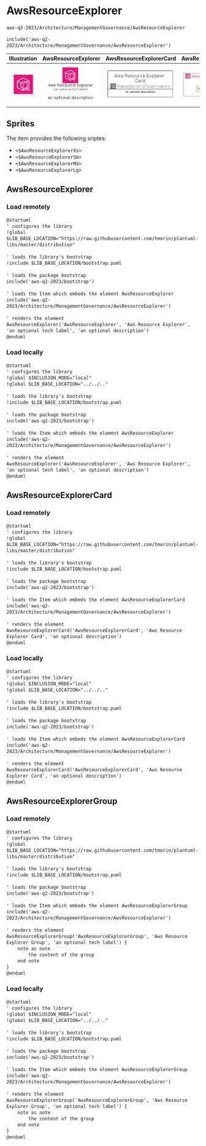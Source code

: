 # AwsResourceExplorer


```text
aws-q2-2023/Architecture/ManagementGovernance/AwsResourceExplorer
```

```text
include('aws-q2-2023/Architecture/ManagementGovernance/AwsResourceExplorer')
```



| Illustration | AwsResourceExplorer | AwsResourceExplorerCard | AwsResourceExplorerGroup |
| :---: | :---: | :---: | :---: |
| ![illustration for Illustration](../../../aws-q2-2023/Architecture/ManagementGovernance/AwsResourceExplorer.png) | ![illustration for AwsResourceExplorer](../../../aws-q2-2023/Architecture/ManagementGovernance/AwsResourceExplorer.Local.png) | ![illustration for AwsResourceExplorerCard](../../../aws-q2-2023/Architecture/ManagementGovernance/AwsResourceExplorerCard.Local.png) | ![illustration for AwsResourceExplorerGroup](../../../aws-q2-2023/Architecture/ManagementGovernance/AwsResourceExplorerGroup.Local.png) |



## Sprites
The item provides the following sriptes:

- `<$AwsResourceExplorerXs>`
- `<$AwsResourceExplorerSm>`
- `<$AwsResourceExplorerMd>`
- `<$AwsResourceExplorerLg>`





## AwsResourceExplorer

### Load remotely
```plantuml
@startuml
' configures the library
!global $LIB_BASE_LOCATION="https://raw.githubusercontent.com/tmorin/plantuml-libs/master/distribution"

' loads the library's bootstrap
!include $LIB_BASE_LOCATION/bootstrap.puml

' loads the package bootstrap
include('aws-q2-2023/bootstrap')

' loads the Item which embeds the element AwsResourceExplorer
include('aws-q2-2023/Architecture/ManagementGovernance/AwsResourceExplorer')

' renders the element
AwsResourceExplorer('AwsResourceExplorer', 'Aws Resource Explorer', 'an optional tech label', 'an optional description')
@enduml
```

### Load locally
```plantuml
@startuml
' configures the library
!global $INCLUSION_MODE="local"
!global $LIB_BASE_LOCATION="../../.."

' loads the library's bootstrap
!include $LIB_BASE_LOCATION/bootstrap.puml

' loads the package bootstrap
include('aws-q2-2023/bootstrap')

' loads the Item which embeds the element AwsResourceExplorer
include('aws-q2-2023/Architecture/ManagementGovernance/AwsResourceExplorer')

' renders the element
AwsResourceExplorer('AwsResourceExplorer', 'Aws Resource Explorer', 'an optional tech label', 'an optional description')
@enduml
```

## AwsResourceExplorerCard

### Load remotely
```plantuml
@startuml
' configures the library
!global $LIB_BASE_LOCATION="https://raw.githubusercontent.com/tmorin/plantuml-libs/master/distribution"

' loads the library's bootstrap
!include $LIB_BASE_LOCATION/bootstrap.puml

' loads the package bootstrap
include('aws-q2-2023/bootstrap')

' loads the Item which embeds the element AwsResourceExplorerCard
include('aws-q2-2023/Architecture/ManagementGovernance/AwsResourceExplorer')

' renders the element
AwsResourceExplorerCard('AwsResourceExplorerCard', 'Aws Resource Explorer Card', 'an optional description')
@enduml
```

### Load locally
```plantuml
@startuml
' configures the library
!global $INCLUSION_MODE="local"
!global $LIB_BASE_LOCATION="../../.."

' loads the library's bootstrap
!include $LIB_BASE_LOCATION/bootstrap.puml

' loads the package bootstrap
include('aws-q2-2023/bootstrap')

' loads the Item which embeds the element AwsResourceExplorerCard
include('aws-q2-2023/Architecture/ManagementGovernance/AwsResourceExplorer')

' renders the element
AwsResourceExplorerCard('AwsResourceExplorerCard', 'Aws Resource Explorer Card', 'an optional description')
@enduml
```

## AwsResourceExplorerGroup

### Load remotely
```plantuml
@startuml
' configures the library
!global $LIB_BASE_LOCATION="https://raw.githubusercontent.com/tmorin/plantuml-libs/master/distribution"

' loads the library's bootstrap
!include $LIB_BASE_LOCATION/bootstrap.puml

' loads the package bootstrap
include('aws-q2-2023/bootstrap')

' loads the Item which embeds the element AwsResourceExplorerGroup
include('aws-q2-2023/Architecture/ManagementGovernance/AwsResourceExplorer')

' renders the element
AwsResourceExplorerGroup('AwsResourceExplorerGroup', 'Aws Resource Explorer Group', 'an optional tech label') {
    note as note
        the content of the group
    end note
}
@enduml
```

### Load locally
```plantuml
@startuml
' configures the library
!global $INCLUSION_MODE="local"
!global $LIB_BASE_LOCATION="../../.."

' loads the library's bootstrap
!include $LIB_BASE_LOCATION/bootstrap.puml

' loads the package bootstrap
include('aws-q2-2023/bootstrap')

' loads the Item which embeds the element AwsResourceExplorerGroup
include('aws-q2-2023/Architecture/ManagementGovernance/AwsResourceExplorer')

' renders the element
AwsResourceExplorerGroup('AwsResourceExplorerGroup', 'Aws Resource Explorer Group', 'an optional tech label') {
    note as note
        the content of the group
    end note
}
@enduml
```

